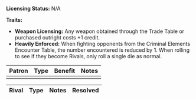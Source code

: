 **Licensing Status:** N/A

**Traits:**

* **Weapon Licensing:** Any weapon obtained through the Trade Table or purchased outright costs +1 credit.
* **Heavily Enforced:** When fighting opponents from the Criminal Elements Encounter Table, the number encountered is reduced by 1. When rolling to see if they become Rivals, only roll a single die as normal.

| Patron | Type | Benefit | Notes |
| ------ | ---- | ------- | ----- |
|        |      |         |       |

| Rival       | Type             | Notes                          | Resolved                                                                   |
| ----------- | ---------------- | ------------------------------ | -------------------------------------------------------------------------- |
